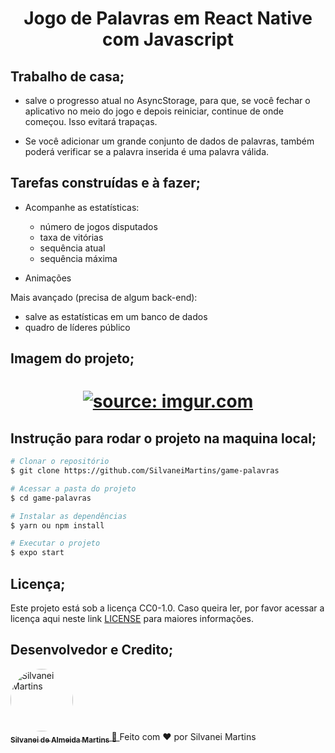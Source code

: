 <h1 align="center">
   Jogo de Palavras em React Native com Javascript
</h1>

## Trabalho de casa;

-   salve o progresso atual no AsyncStorage, para que, se você fechar o aplicativo no meio do jogo e depois reiniciar, continue de onde começou. Isso evitará trapaças.

-   Se você adicionar um grande conjunto de dados de palavras, também poderá verificar se a palavra inserida é uma palavra válida.

## Tarefas construídas e à fazer;

-   Acompanhe as estatísticas:

    -   número de jogos disputados
    -   taxa de vitórias
    -   sequência atual
    -   sequência máxima

-   Animações

Mais avançado (precisa de algum back-end):

-   salve as estatísticas em um banco de dados
-   quadro de líderes público

## Imagem do projeto;
<h1 align="center">
    <a href="https://imgur.com/58kljbG"><img src="https://i.imgur.com/58kljbG.png" title="source: imgur.com" /></a>
    <br />
</h1>

## Instrução para rodar o projeto na maquina local;

```bash
# Clonar o repositório
$ git clone https://github.com/SilvaneiMartins/game-palavras

# Acessar a pasta do projeto
$ cd game-palavras

# Instalar as dependências
$ yarn ou npm install

# Executar o projeto
$ expo start
```

## Licença;

Este projeto está sob a licença CC0-1.0. Caso queira ler, por favor acessar a licença aqui neste link [LICENSE](https://github.com/SilvaneiMartins/game-palavras/blob/master/LICENSE) para maiores informações.

## Desenvolvedor e Credito;

<a href="https://github.com/SilvaneiMartins">
    <img
        style="border-radius:50%"
        src="https://github.com/SilvaneiMartins.png"
        width="100px;"
        alt="Silvanei Martins"
    />
    <br />
    <sub>
        <b>Silvanei de Almeida Martins</b>
    </sub>
</a>
     <a href="https://github.com/SilvaneiMartins" title="Silvanei martins" >
    🚀
 </a>
Feito com ❤️ por Silvanei Martins

